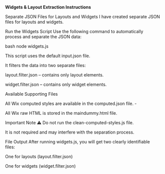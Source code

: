  **Widgets & Layout Extraction Instructions**

Separate JSON Files for Layouts and Widgets
I have created separate JSON files for layouts and widgets.

Run the Widgets Script
Use the following command to automatically process and separate the JSON data:

bash
node widgets.js

This script uses the default input.json file.

It filters the data into two separate files:

layout.filter.json – contains only layout elements.

widget.filter.json – contains only widget elements.

Available Supporting Files

All Wix computed styles are available in the computed.json file. - 

All Wix raw HTML is stored in the maindummy.html file.

Important Note
⚠️ Do not run the clean-computed-styles.js file.

It is not required and may interfere with the separation process.

File Output
After running widgets.js, you will get two clearly identifiable files:

One for layouts (layout.filter.json)

One for widgets (widget.filter.json)
